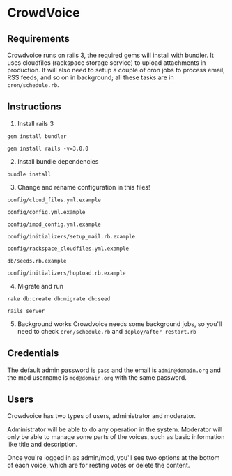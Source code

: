 # CrowdVoice

## Requirements

Crowdvoice runs on rails 3, the required gems will install with bundler. It uses cloudfiles (rackspace storage service) to upload attachments in production.
It will also need to setup a couple of cron jobs to process email, RSS feeds, and so on in background; all these tasks are in `cron/schedule.rb`.

## Instructions

1. Install rails 3
  
  `gem install bundler`
  
  `gem install rails -v=3.0.0`

2. Install bundle dependencies
  
  `bundle install`

3. Change and rename configuration in this files!

  `config/cloud_files.yml.example`
  
  `config/config.yml.example`
  
  `config/imod_config.yml.example`
  
  `config/initializers/setup_mail.rb.example`
  
  `config/rackspace_cloudfiles.yml.example`
  
  `db/seeds.rb.example`

  `config/initializers/hoptoad.rb.example`

4. Migrate and run
  
  `rake db:create db:migrate db:seed`
  
  `rails server`

5. Background works
  Crowdvoice needs some background jobs, so you'll need to check `cron/schedule.rb` and `deploy/after_restart.rb`

## Credentials

The default admin password is `pass` and the email is `admin@domain.org` and the mod username is
`mod@domain.org` with the same password.

## Users

Crowdvoice has two types of users, administrator and moderator.

Administrator will be able to do any operation in the system. Moderator will only be able to manage some
parts of the voices, such as basic information like title and description.

Once you're logged in as admin/mod, you'll see two options at the bottom of each voice, which are for
resting votes or delete the content.
